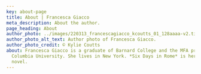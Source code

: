 ```yaml
---
key: about-page
title: About | Francesca Giacco
meta_description: About the author.
page_heading: About
author_photo: ../images/220313_francescagiacco_kcoutts_01_128aaaa-v2.tiff
author_photo_alt_text: Author photo of Francesca Giacco.
author_photo_credit: © Kylie Coutts
about: Francesca Giacco is a graduate of Barnard College and the MFA program at
  Columbia University. She lives in New York. *Six Days in Rome* is her first
  novel.
---
```

